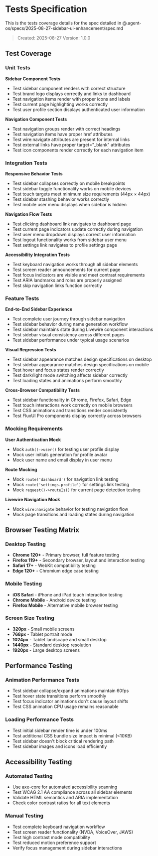 # Tests Specification

This is the tests coverage details for the spec detailed in @.agent-os/specs/2025-08-27-sidebar-ui-enhancement/spec.md

> Created: 2025-08-27
> Version: 1.0.0

## Test Coverage

### Unit Tests

**Sidebar Component Tests**
- Test sidebar component renders with correct structure
- Test brand logo displays correctly and links to dashboard
- Test navigation items render with proper icons and labels
- Test current page highlighting works correctly
- Test user profile section displays authenticated user information

**Navigation Component Tests**
- Test navigation groups render with correct headings
- Test navigation items have proper href attributes
- Test wire:navigate attributes are present for internal links
- Test external links have proper target="_blank" attributes
- Test icon components render correctly for each navigation item

### Integration Tests

**Responsive Behavior Tests**
- Test sidebar collapses correctly on mobile breakpoints
- Test sidebar toggle functionality works on mobile devices
- Test touch targets meet minimum size requirements (44px × 44px)
- Test sidebar stashing behavior works correctly
- Test mobile user menu displays when sidebar is hidden

**Navigation Flow Tests**
- Test clicking dashboard link navigates to dashboard page
- Test current page indicators update correctly during navigation
- Test user menu dropdown displays correct user information
- Test logout functionality works from sidebar user menu
- Test settings link navigates to profile settings page

**Accessibility Integration Tests**
- Test keyboard navigation works through all sidebar elements
- Test screen reader announcements for current page
- Test focus indicators are visible and meet contrast requirements
- Test ARIA landmarks and roles are properly assigned
- Test skip navigation links function correctly

### Feature Tests

**End-to-End Sidebar Experience**
- Test complete user journey through sidebar navigation
- Test sidebar behavior during name generation workflow
- Test sidebar maintains state during Livewire component interactions
- Test sidebar visual consistency across different pages
- Test sidebar performance under typical usage scenarios

**Visual Regression Tests**
- Test sidebar appearance matches design specifications on desktop
- Test sidebar appearance matches design specifications on mobile
- Test hover and focus states render correctly
- Test dark/light mode switching affects sidebar correctly
- Test loading states and animations perform smoothly

**Cross-Browser Compatibility Tests**
- Test sidebar functionality in Chrome, Firefox, Safari, Edge
- Test touch interactions work correctly on mobile browsers
- Test CSS animations and transitions render consistently
- Test FluxUI Pro components display correctly across browsers

### Mocking Requirements

**User Authentication Mock**
- Mock `auth()->user()` for testing user profile display
- Mock user initials generation for profile avatar
- Mock user name and email display in user menu

**Route Mocking**
- Mock `route('dashboard')` for navigation link testing
- Mock `route('settings.profile')` for settings link testing
- Mock `request()->routeIs()` for current page detection testing

**Livewire Navigation Mock**
- Mock `wire:navigate` behavior for testing navigation flow
- Mock page transitions and loading states during navigation

## Browser Testing Matrix

### Desktop Testing
- **Chrome 120+** - Primary browser, full feature testing
- **Firefox 119+** - Secondary browser, layout and interaction testing
- **Safari 17+** - WebKit compatibility testing
- **Edge 120+** - Chromium edge case testing

### Mobile Testing
- **iOS Safari** - iPhone and iPad touch interaction testing
- **Chrome Mobile** - Android device testing
- **Firefox Mobile** - Alternative mobile browser testing

### Screen Size Testing
- **320px** - Small mobile screens
- **768px** - Tablet portrait mode  
- **1024px** - Tablet landscape and small desktop
- **1440px** - Standard desktop resolution
- **1920px** - Large desktop screens

## Performance Testing

### Animation Performance Tests
- Test sidebar collapse/expand animations maintain 60fps
- Test hover state transitions perform smoothly
- Test focus indicator animations don't cause layout shifts
- Test CSS animation CPU usage remains reasonable

### Loading Performance Tests  
- Test initial sidebar render time is under 100ms
- Test additional CSS bundle size impact is minimal (<10KB)
- Test sidebar doesn't block critical rendering path
- Test sidebar images and icons load efficiently

## Accessibility Testing

### Automated Testing
- Use axe-core for automated accessibility scanning
- Test WCAG 2.1 AA compliance across all sidebar elements
- Validate HTML semantics and ARIA implementation
- Check color contrast ratios for all text elements

### Manual Testing
- Test complete keyboard navigation workflow
- Test screen reader functionality (NVDA, VoiceOver, JAWS)
- Test high contrast mode compatibility
- Test reduced motion preference support
- Verify focus management during sidebar interactions